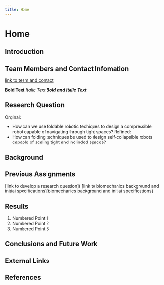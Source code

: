 ```yaml
---
title: Home
---
```


# Home

## Introduction

## Team Members and Contact Infomation

[link to team and contact](https://github.com/EGR557-SPR21-Team4/EGR557-SPR21-Team4.github.io/blob/main/team%20and%20contact.md)

**Bold Text**
_Italic Text_
**_Bold and Italic Text_**

## Research Question
Orginal:
* How can we use foldable robotic techiques to design a compressible robot capable of navigating through tight spaces?
Refined:
* How can folding techniques be used to design self-collapsible robots capable of scaling tight and inclinded spaces?

## Background

## Previous Assignments

[link to develop a research question](
[link to biomechanics background and initial specifications][biomechanics background and initial specifications]

## Results

1. Numbered Point 1
1. Numbered Point 2
1. Numbered Point 3

## Conclusions and Future Work

## External Links

## References


